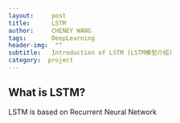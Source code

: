 ```yaml
---
layout:     post
title:      LSTM
author:     CHENEY WANG
tags: 		DeepLearning
header-img:  ""
subtitle:  	Introduction of LSTM (LSTM模型介绍)
category:  project
---
```

<!-- Start Writing Below in Markdown -->

## What is LSTM?
LSTM is based on Recurrent Neural Network








